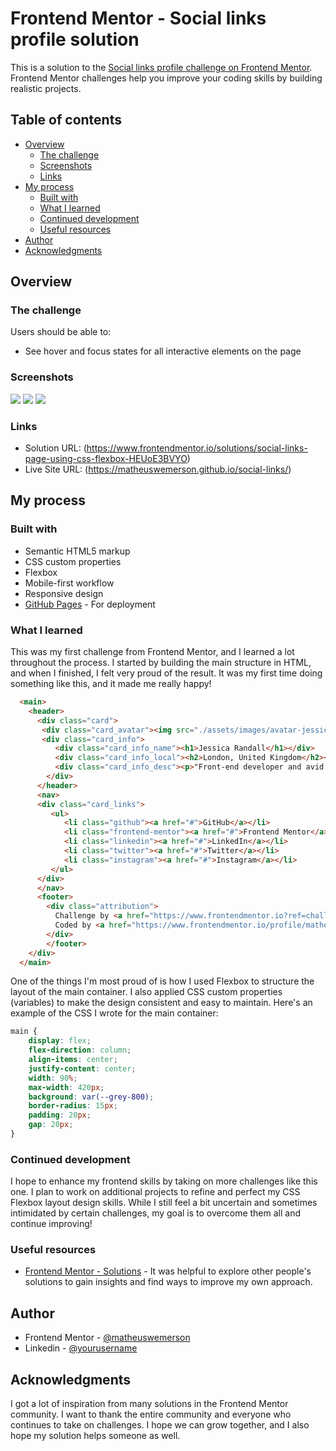 # Frontend Mentor - Social links profile solution

This is a solution to the [Social links profile challenge on Frontend Mentor](https://www.frontendmentor.io/challenges/social-links-profile-UG32l9m6dQ). Frontend Mentor challenges help you improve your coding skills by building realistic projects. 

## Table of contents

- [Overview](#overview)
  - [The challenge](#the-challenge)
  - [Screenshots](#screenshots)
  - [Links](#links)
- [My process](#my-process)
  - [Built with](#built-with)
  - [What I learned](#what-i-learned)
  - [Continued development](#continued-development)
  - [Useful resources](#useful-resources)
- [Author](#author)
- [Acknowledgments](#acknowledgments)

## Overview

### The challenge

Users should be able to:

- See hover and focus states for all interactive elements on the page

### Screenshots

![](./screenshot_desktop.png)
![](./screenshot_active_states.png)
![](./screenshot_mobile.png)

### Links

- Solution URL: (https://www.frontendmentor.io/solutions/social-links-page-using-css-flexbox-HEUoE3BVYO)
- Live Site URL: (https://matheuswemerson.github.io/social-links/)

## My process

### Built with

- Semantic HTML5 markup
- CSS custom properties
- Flexbox
- Mobile-first workflow
- Responsive design
- [GitHub Pages](https://pages.github.com/) - For deployment

### What I learned

This was my first challenge from Frontend Mentor, and I learned a lot throughout the process. I started by building the main structure in HTML, and when I finished, I felt very proud of the result. It was my first time doing something like this, and it made me really happy!

```html
  <main>
    <header>
      <div class="card">
       <div class="card_avatar"><img src="./assets/images/avatar-jessica.jpeg" alt="Avatar Jessica"></div>
       <div class="card_info">
          <div class="card_info_name"><h1>Jessica Randall</h1></div>
          <div class="card_info_local"><h2>London, United Kingdom</h2></div>
          <div class="card_info_desc"><p>"Front-end developer and avid reader."</p></div>
        </div>
      </header>
      <nav>
      <div class="card_links">
         <ul>
            <li class="github"><a href="#">GitHub</a></li>
            <li class="frontend-mentor"><a href="#">Frontend Mentor</a></li>
            <li class="linkedin"><a href="#">LinkedIn</a></li>
            <li class="twitter"><a href="#">Twitter</a></li>
            <li class="instagram"><a href="#">Instagram</a></li>
         </ul>
      </div>
      </nav>
      <footer>
        <div class="attribution">
          Challenge by <a href="https://www.frontendmentor.io?ref=challenge" target="_blank">Frontend Mentor</a>. 
          Coded by <a href="https://www.frontendmentor.io/profile/matheuswemerson" target="_blank">Matheus Wemerson</a>.
        </div>
        </footer>
    </div>
  </main>
```
One of the things I'm most proud of is how I used Flexbox to structure the layout of the main container. I also applied CSS custom properties (variables) to make the design consistent and easy to maintain. Here's an example of the CSS I wrote for the main container:
```css
main {
    display: flex;
    flex-direction: column;
    align-items: center;
    justify-content: center;
    width: 90%; 
    max-width: 420px; 
    background: var(--grey-800);
    border-radius: 15px;
    padding: 20px;
    gap: 20px;
}
```

### Continued development

I hope to enhance my frontend skills by taking on more challenges like this one. I plan to work on additional projects to refine and perfect my CSS Flexbox layout design skills. While I still feel a bit uncertain and sometimes intimidated by certain challenges, my goal is to overcome them all and continue improving!

### Useful resources

- [Frontend Mentor - Solutions](https://www.frontendmentor.io/solutions) - It was helpful to explore other people's solutions to gain insights and find ways to improve my own approach.

## Author

- Frontend Mentor - [@matheuswemerson](https://www.frontendmentor.io/profile/matheuswemerson)
- Linkedin - [@yourusername](https://www.linkedin.com/in/matheuswemerson/)

## Acknowledgments

I got a lot of inspiration from many solutions in the Frontend Mentor community. I want to thank the entire community and everyone who continues to take on challenges. I hope we can grow together, and I also hope my solution helps someone as well.
